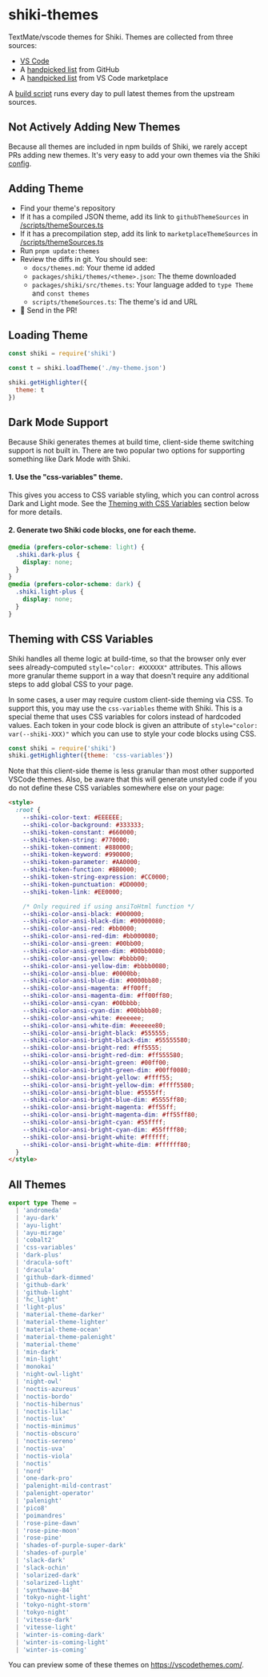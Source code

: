 # shiki-themes

TextMate/vscode themes for Shiki. Themes are collected from three sources:

- [VS Code](https://github.com/microsoft/vscode)
- A [handpicked list](/scripts/themeSources.ts) from GitHub
- A [handpicked list](/scripts/themeSources.ts) from VS Code marketplace

A [build script](/scripts/pullThemes.sh) runs every day to pull latest themes from the upstream sources.


## Not Actively Adding New Themes

Because all themes are included in npm builds of Shiki, we rarely accept PRs adding new themes. It's very easy to add your own themes via the Shiki [config](https://github.com/shikijs/shiki/blob/main/packages/shiki/src/types.ts#L6).

## Adding Theme

- Find your theme's repository
- If it has a compiled JSON theme, add its link to `githubThemeSources` in [/scripts/themeSources.ts](/scripts/themeSources.ts)
- If it has a precompilation step, add its link to `marketplaceThemeSources` in [/scripts/themeSources.ts](/scripts/themeSources.ts)
- Run `pnpm update:themes`
- Review the diffs in git. You should see:
  - `docs/themes.md`: Your theme id added
  - `packages/shiki/themes/<theme>.json`: The theme downloaded
  - `packages/shiki/src/themes.ts`: Your language added to `type Theme` and `const themes`
  - `scripts/themeSources.ts`: The theme's id and URL
- 🚀 Send in the PR!

## Loading Theme

```js
const shiki = require('shiki')

const t = shiki.loadTheme('./my-theme.json')

shiki.getHighlighter({
  theme: t
})
```
## Dark Mode Support

Because Shiki generates themes at build time, client-side theme switching support is not built in. There are two popular two options for supporting something like Dark Mode with Shiki.

#### 1. Use the "css-variables" theme.

This gives you access to CSS variable styling, which you can control across Dark and Light mode. See the [Theming with CSS Variables](#theming-with-css-variables) section below for more details.
#### 2. Generate two Shiki code blocks, one for each theme.

```css
@media (prefers-color-scheme: light) {
  .shiki.dark-plus {
    display: none;
  }
}
@media (prefers-color-scheme: dark) {
  .shiki.light-plus {
    display: none;
  }
}
```

## Theming with CSS Variables

Shiki handles all theme logic at build-time, so that the browser only ever sees already-computed `style="color: #XXXXXX"` attributes. This allows more granular theme support in a way that doesn't require any additional steps to add global CSS to your page.

In some cases, a user may require custom client-side theming via CSS. To support this, you may use the `css-variables` theme with Shiki. This is a special theme that uses CSS variables for colors instead of hardcoded values. Each token in your code block is given an attribute of `style="color: var(--shiki-XXX)"` which you can use to style your code blocks using CSS.


```js
const shiki = require('shiki')
shiki.getHighlighter({theme: 'css-variables'})
```

Note that this client-side theme is less granular than most other supported VSCode themes. Also, be aware that this will generate unstyled code if you do not define these CSS variables somewhere else on your page:

```html
<style>
  :root {
    --shiki-color-text: #EEEEEE;
    --shiki-color-background: #333333;
    --shiki-token-constant: #660000;
    --shiki-token-string: #770000;
    --shiki-token-comment: #880000;
    --shiki-token-keyword: #990000;
    --shiki-token-parameter: #AA0000;
    --shiki-token-function: #BB0000;
    --shiki-token-string-expression: #CC0000;
    --shiki-token-punctuation: #DD0000;
    --shiki-token-link: #EE0000;

    /* Only required if using ansiToHtml function */
    --shiki-color-ansi-black: #000000;
    --shiki-color-ansi-black-dim: #00000080;
    --shiki-color-ansi-red: #bb0000;
    --shiki-color-ansi-red-dim: #bb000080;
    --shiki-color-ansi-green: #00bb00;
    --shiki-color-ansi-green-dim: #00bb0080;
    --shiki-color-ansi-yellow: #bbbb00;
    --shiki-color-ansi-yellow-dim: #bbbb0080;
    --shiki-color-ansi-blue: #0000bb;
    --shiki-color-ansi-blue-dim: #0000bb80;
    --shiki-color-ansi-magenta: #ff00ff;
    --shiki-color-ansi-magenta-dim: #ff00ff80;
    --shiki-color-ansi-cyan: #00bbbb;
    --shiki-color-ansi-cyan-dim: #00bbbb80;
    --shiki-color-ansi-white: #eeeeee;
    --shiki-color-ansi-white-dim: #eeeeee80;
    --shiki-color-ansi-bright-black: #555555;
    --shiki-color-ansi-bright-black-dim: #55555580;
    --shiki-color-ansi-bright-red: #ff5555;
    --shiki-color-ansi-bright-red-dim: #ff555580;
    --shiki-color-ansi-bright-green: #00ff00;
    --shiki-color-ansi-bright-green-dim: #00ff0080;
    --shiki-color-ansi-bright-yellow: #ffff55;
    --shiki-color-ansi-bright-yellow-dim: #ffff5580;
    --shiki-color-ansi-bright-blue: #5555ff;
    --shiki-color-ansi-bright-blue-dim: #5555ff80;
    --shiki-color-ansi-bright-magenta: #ff55ff;
    --shiki-color-ansi-bright-magenta-dim: #ff55ff80;
    --shiki-color-ansi-bright-cyan: #55ffff;
    --shiki-color-ansi-bright-cyan-dim: #55ffff80;
    --shiki-color-ansi-bright-white: #ffffff;
    --shiki-color-ansi-bright-white-dim: #ffffff80;
  }
</style>
```

## All Themes

```ts
export type Theme =
  | 'andromeda'
  | 'ayu-dark'
  | 'ayu-light'
  | 'ayu-mirage'
  | 'cobalt2'
  | 'css-variables'
  | 'dark-plus'
  | 'dracula-soft'
  | 'dracula'
  | 'github-dark-dimmed'
  | 'github-dark'
  | 'github-light'
  | 'hc_light'
  | 'light-plus'
  | 'material-theme-darker'
  | 'material-theme-lighter'
  | 'material-theme-ocean'
  | 'material-theme-palenight'
  | 'material-theme'
  | 'min-dark'
  | 'min-light'
  | 'monokai'
  | 'night-owl-light'
  | 'night-owl'
  | 'noctis-azureus'
  | 'noctis-bordo'
  | 'noctis-hibernus'
  | 'noctis-lilac'
  | 'noctis-lux'
  | 'noctis-minimus'
  | 'noctis-obscuro'
  | 'noctis-sereno'
  | 'noctis-uva'
  | 'noctis-viola'
  | 'noctis'
  | 'nord'
  | 'one-dark-pro'
  | 'palenight-mild-contrast'
  | 'palenight-operator'
  | 'palenight'
  | 'pico8'
  | 'poimandres'
  | 'rose-pine-dawn'
  | 'rose-pine-moon'
  | 'rose-pine'
  | 'shades-of-purple-super-dark'
  | 'shades-of-purple'
  | 'slack-dark'
  | 'slack-ochin'
  | 'solarized-dark'
  | 'solarized-light'
  | 'synthwave-84'
  | 'tokyo-night-light'
  | 'tokyo-night-storm'
  | 'tokyo-night'
  | 'vitesse-dark'
  | 'vitesse-light'
  | 'winter-is-coming-dark'
  | 'winter-is-coming-light'
  | 'winter-is-coming'
```

You can preview some of these themes on https://vscodethemes.com/.
